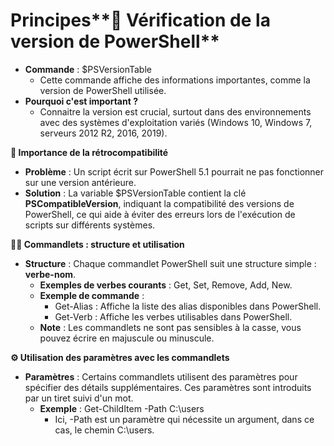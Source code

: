 # Principes**🔎 Vérification de la version de PowerShell**

- **Commande** : $PSVersionTable
  - Cette commande affiche des informations importantes, comme la version de PowerShell utilisée.
- **Pourquoi c'est important ?**
  - Connaitre la version est crucial, surtout dans des environnements avec des systèmes d'exploitation variés (Windows 10, Windows 7, serveurs 2012 R2, 2016, 2019).



**🔄 Importance de la rétrocompatibilité**

- **Problème** : Un script écrit sur PowerShell 5.1 pourrait ne pas fonctionner sur une version antérieure.
- **Solution** : La variable $PSVersionTable contient la clé **PSCompatibleVersion**, indiquant la compatibilité des versions de PowerShell, ce qui aide à éviter des erreurs lors de l'exécution de scripts sur différents systèmes.



**🧑‍💻 Commandlets : structure et utilisation**

- **Structure** : Chaque commandlet PowerShell suit une structure simple : **verbe-nom**.
  - **Exemples de verbes courants** : Get, Set, Remove, Add, New.
  - **Exemple de commande** :
    - Get-Alias : Affiche la liste des alias disponibles dans PowerShell.
    - Get-Verb : Affiche les verbes utilisables dans PowerShell.
  - **Note** : Les commandlets ne sont pas sensibles à la casse, vous pouvez écrire en majuscule ou minuscule.



**⚙️ Utilisation des paramètres avec les commandlets**

- **Paramètres** : Certains commandlets utilisent des paramètres pour spécifier des détails supplémentaires. Ces paramètres sont introduits par un tiret suivi d'un mot.
  - **Exemple** : Get-ChildItem -Path C:\users
    - Ici, -Path est un paramètre qui nécessite un argument, dans ce cas, le chemin C:\users.
